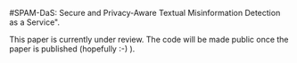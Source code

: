 #SPAM-DaS: Secure and Privacy-Aware Textual Misinformation Detection as a Service".

This paper is currently under review. The code will be made public once the paper is published (hopefully :-) ).
